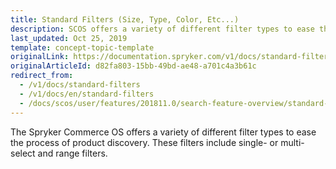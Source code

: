 ```yaml
---
title: Standard Filters (Size, Type, Color, Etc...)
description: SCOS offers a variety of different filter types to ease the process of product discovery. These filters include single- or multi-select and range filters.
last_updated: Oct 25, 2019
template: concept-topic-template
originalLink: https://documentation.spryker.com/v1/docs/standard-filters
originalArticleId: d82fa803-15bb-49bd-ae48-a701c4a3b61c
redirect_from:
  - /v1/docs/standard-filters
  - /v1/docs/en/standard-filters
  - /docs/scos/user/features/201811.0/search-feature-overview/standard-filters-size-type-color-etc....html
---
```


The Spryker Commerce OS offers a variety of different filter types to ease the process of product discovery. These filters include single- or multi-select and range filters.
